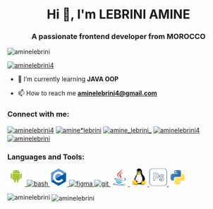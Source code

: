 <h1 align="center">Hi 👋, I'm LEBRINI AMINE</h1>
<h3 align="center">A passionate frontend developer from MOROCCO</h3>

<p align="left"> <img src="https://komarev.com/ghpvc/?username=aminelebrini&label=Profile%20views&color=0e75b6&style=flat" alt="aminelebrini" /> </p>

<p align="left"> <a href="https://twitter.com/aminelebrini4" target="blank"><img src="https://img.shields.io/twitter/follow/aminelebrini4?logo=twitter&style=for-the-badge" alt="aminelebrini4" /></a> </p>

- 🌱 I’m currently learning **JAVA OOP**

- 📫 How to reach me **aminelebrini4@gmail.com**

<h3 align="left">Connect with me:</h3>
<p align="left">
<a href="https://twitter.com/aminelebrini4" target="blank"><img align="center" src="https://raw.githubusercontent.com/rahuldkjain/github-profile-readme-generator/master/src/images/icons/Social/twitter.svg" alt="aminelebrini4" height="30" width="40" /></a>
<a href="https://linkedin.com/in/amine*lebrini" target="blank"><img align="center" src="https://raw.githubusercontent.com/rahuldkjain/github-profile-readme-generator/master/src/images/icons/Social/linked-in-alt.svg" alt="amine*lebrini" height="30" width="40" /></a>
<a href="https://instagram.com/amine_lebrini_" target="blank"><img align="center" src="https://raw.githubusercontent.com/rahuldkjain/github-profile-readme-generator/master/src/images/icons/Social/instagram.svg" alt="amine_lebrini_" height="30" width="40" /></a>
<a href="https://www.hackerrank.com/aminelebrini4" target="blank"><img align="center" src="https://raw.githubusercontent.com/rahuldkjain/github-profile-readme-generator/master/src/images/icons/Social/hackerrank.svg" alt="aminelebrini4" height="30" width="40" /></a>
<a href="https://www.leetcode.com/aminelebrini" target="blank"><img align="center" src="https://raw.githubusercontent.com/rahuldkjain/github-profile-readme-generator/master/src/images/icons/Social/leet-code.svg" alt="aminelebrini" height="30" width="40" /></a>
</p>

<h3 align="left">Languages and Tools:</h3>
<p align="left"> <a href="https://developer.android.com" target="_blank" rel="noreferrer"> <img src="https://raw.githubusercontent.com/devicons/devicon/master/icons/android/android-original-wordmark.svg" alt="android" width="40" height="40"/> </a> <a href="https://www.gnu.org/software/bash/" target="_blank" rel="noreferrer"> <img src="https://www.vectorlogo.zone/logos/gnu_bash/gnu_bash-icon.svg" alt="bash" width="40" height="40"/> </a> <a href="https://www.cprogramming.com/" target="_blank" rel="noreferrer"> <img src="https://raw.githubusercontent.com/devicons/devicon/master/icons/c/c-original.svg" alt="c" width="40" height="40"/> </a> <a href="https://www.figma.com/" target="_blank" rel="noreferrer"> <img src="https://www.vectorlogo.zone/logos/figma/figma-icon.svg" alt="figma" width="40" height="40"/> </a> <a href="https://git-scm.com/" target="_blank" rel="noreferrer"> <img src="https://www.vectorlogo.zone/logos/git-scm/git-scm-icon.svg" alt="git" width="40" height="40"/> </a> <a href="https://www.java.com" target="_blank" rel="noreferrer"> <img src="https://raw.githubusercontent.com/devicons/devicon/master/icons/java/java-original.svg" alt="java" width="40" height="40"/> </a> <a href="https://www.linux.org/" target="_blank" rel="noreferrer"> <img src="https://raw.githubusercontent.com/devicons/devicon/master/icons/linux/linux-original.svg" alt="linux" width="40" height="40"/> </a> <a href="https://www.photoshop.com/en" target="_blank" rel="noreferrer"> <img src="https://raw.githubusercontent.com/devicons/devicon/master/icons/photoshop/photoshop-line.svg" alt="photoshop" width="40" height="40"/> </a> <a href="https://www.python.org" target="_blank" rel="noreferrer"> <img src="https://raw.githubusercontent.com/devicons/devicon/master/icons/python/python-original.svg" alt="python" width="40" height="40"/> </a> </p>

<p><img align="left" src="https://github-readme-stats.vercel.app/api/top-langs?username=aminelebrini&show_icons=true&locale=en&layout=compact" alt="aminelebrini" /></p>

<p>&nbsp;<img align="center" src="https://github-readme-stats.vercel.app/api?username=aminelebrini&show_icons=true&locale=en" alt="aminelebrini" /></p>
